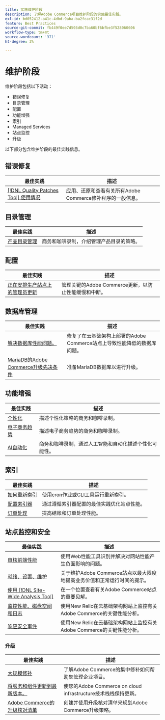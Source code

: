 ```yaml
---
title: 实施维护阶段
description: 了解Adobe Commerce项目维护阶段的实施最佳实践。
exl-id: bd052412-a41c-4dbd-9aba-ba2fcac31f2d
feature: Best Practices
source-git-commit: fb449f0ee7d503d0c7ba60bf6bfbe3f528060606
workflow-type: tm+mt
source-wordcount: '371'
ht-degree: 3%

---
```


# 维护阶段

维护阶段包括以下活动：

- 错误修复
- 目录管理
- 配置
- 功能增强
- 索引
- Managed Services
- 站点监控
- 升级

以下部分包含维护阶段的最佳实践信息。

## 错误修复

| 最佳实践 | 描述 |
|-----------------------------------------------------------------------------------|-------------------------------------------------------------------------------|
| [[!DNL Quality Patches Tool] 使用情况](../../../tools/quality-patches-tool/usage.md) | 应用、还原和查看有关所有Adobe Commerce修补程序的一般信息。 |

## 目录管理

| 最佳实践 | 描述 |
|------------------------------------------------------------------------------------------------------------------------------------------------------------------|--------------------------------------------------------------------------------------|
| [产品目录管理](https://www.gotostage.com/channel/fca90f7960be436f9b849215d9e06026/recording/2eea2782fc874047a020391000519f8b/watch?source=CHANNEL) | 商务和咖啡录制，介绍管理产品目录的策略。 |

## 配置

| 最佳实践 | 描述 |
|-------------------------------------------------------------------------------------------|---------------------------------------------------------------------------------|
| [正在安排生产站点上的管理员更新](scheduling-admin-updates-in-production.md) | 管理关键的Adobe Commerce更新，以防止性能缓慢和中断。 |

## 数据库管理

| 最佳实践 | 描述 |
|--------------------------------------------------------------------------------------------------------|-----------------------------------------------------------------------------------------------------|
| [解决数据库性能问题&#x200B;。](resolve-database-performance-issues.md) | 修复了在云基础架构上部署的Adobe Commerce站点上导致性能降低的数据库问题。 |
| [MariaDB的Adobe Commerce升级先决条件&#x200B;](mariadb-upgrade.md) | 准备MariaDB数据库以进行升级。 |

## 功能增强

| 最佳实践 | 描述 |
|---------------------------------------------------------------------------------------------------------------------------------------------------------|-----------------------------------------------------------------------------------------------------------------------|
| [个性化](https://www.gotostage.com/channel/fca90f7960be436f9b849215d9e06026/recording/e218545a77de490fb5102eca07d0580a/watch?source=CHANNEL) | 描述个性化策略的商务和咖啡录制。 |
| [电子商务趋势](https://www.gotostage.com/channel/fca90f7960be436f9b849215d9e06026/recording/9a772468d7b64409a3d5dff4d67e656d/watch?source=CHANNEL) | 描述电子商务趋势的商务和咖啡录制。 |
| [AI自动化](https://www.gotostage.com/channel/fca90f7960be436f9b849215d9e06026/recording/27ae23699c2847be981a23ca098e548f/watch?source=CHANNEL) | 商务和咖啡录制，通过人工智能和自动化描述个性化可能性。 |

## 索引

| 最佳实践 | 描述 |
|------------------------------------------------------------------------------------------------------------|----------------------------------------------------------------------------------|
| [如何重新索引](https://developer.adobe.com/commerce/php/development/components/indexing/#how-to-reindex) | 使用cron作业或CLI工具运行重新索引。 |
| [配置索引器&#x200B;](indexer-configuration.md) | 通过遵循索引器配置的最佳实践优化站点性能。 |
| [订单处理](order-processing-configuration.md) | 提高结账和订单处理性能。 |

## 站点监控和安全

| 最佳实践 | 描述 |
|-------------------------------------------------------------------------------------------------------------------------------------------------|-----------------------------------------------------------------------------------------------------------|
| [审核前端性能](frontend-performance.md) | 使用Web性能工具识别并解决对网站性能产生负面影响的问题。 |
| [就绪、设置、维护](https://business.adobe.com/blog/basics/ready-set-maintain) | 关于维护Adobe Commerce站点以最大限度地提高业务价值和正常运行时间的提示。 |
| [使用 [!DNL Site-Wide Analysis Tool]](../../../tools/site-wide-analysis-tool/intro.md#integrations-with-other-adobe-commerce-support-tools) | 在一个位置查看有关Adobe Commerce站点的重要见解。 |
| [监控性能、磁盘空间和日志](https://experienceleague.adobe.com/docs/commerce-cloud-service/user-guide/monitor/performance.html) | 使用New Relic在云基础架构网站上监控有关Adobe Commerce的关键性能分析。 |
| [响应安全事件](respond-to-security-incident.md) | 使用New Relic在云基础架构网站上监控有关Adobe Commerce的关键性能分析。 |

### 升级

| 最佳实践 | 描述 |
|-----------------------------------------------------------------------|--------------------------------------------------------------------------------------------|
| [大规模修补](patching-at-scale.md) | 了解Adobe Commerce的集中修补如何帮助您管理企业项目。 |
| [将服务和组件更新到最新版本&#x200B;。](update-services.md) | 使您的Adobe Commerce on cloud infrastructure技术栈栈保持更新。 |
| [Adobe Commerce的升级核对清单&#x200B;](upgrade-checklist.md) | 创建并使用升级核对清单来规划Adobe Commerce升级策略。 |
